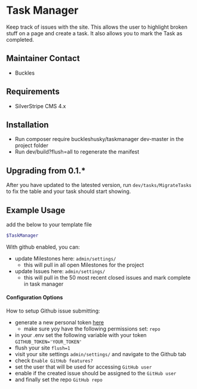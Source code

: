 Task Manager
=================
Keep track of issues with the site. This allows the user to highlight broken stuff on a page and create a task. It also allows you to mark the Task as completed.

## Maintainer Contact
* Buckles

## Requirements
* SilverStripe CMS 4.x 


## Installation
* Run composer require buckleshusky/taskmanager dev-master in the project folder
* Run dev/build?flush=all to regenerate the manifest

## Upgrading from 0.1.*
After you have updated to the latested version, run `dev/tasks/MigrateTasks` to fix the table and your task should start showing.

## Example Usage
add the below to your template file
```php
$TaskManager
```

With github enabled, you can:
* update Milestones here: `admin/settings/`
    * this will pull in all open Milestones for the project
* update Issues here: `admin/settings/`
    * this will pull in the 50 most recent closed issues and mark complete in task manager

#### Configuration Options
How to setup Github issue submitting:
* generate a new personal token [here](https://github.com/settings/tokens)
    * make sure yoy have the following permissions set: `repo` 
* in your .env set the following variable with your token `GITHUB_TOKEN='YOUR_TOKEN'`
* flush your site `flush=1`
* visit your site settings `admin/settings/` and navigate to the Github tab
* check `Enable GitHub features?`
* set the user that will be used for accessing `GitHub user`
* enable if the created issue should be assigned to the `GitHub user`
* and finally set the repo `GitHub repo`